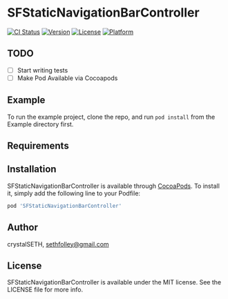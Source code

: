 # SFStaticNavigationBarController

[![CI Status](http://img.shields.io/travis/crystalSETH/SFStaticNavigationBarController.svg?style=flat)](https://travis-ci.org/crystalSETH/SFStaticNavigationBarController)
[![Version](https://img.shields.io/cocoapods/v/SFStaticNavigationBarController.svg?style=flat)](http://cocoapods.org/pods/SFStaticNavigationBarController)
[![License](https://img.shields.io/cocoapods/l/SFStaticNavigationBarController.svg?style=flat)](http://cocoapods.org/pods/SFStaticNavigationBarController)
[![Platform](https://img.shields.io/cocoapods/p/SFStaticNavigationBarController.svg?style=flat)](http://cocoapods.org/pods/SFStaticNavigationBarController)

## TODO
- [ ] Start writing tests
- [ ] Make Pod Available via Cocoapods

## Example

To run the example project, clone the repo, and run `pod install` from the Example directory first.

## Requirements

## Installation

SFStaticNavigationBarController is available through [CocoaPods](http://cocoapods.org). To install
it, simply add the following line to your Podfile:

```ruby
pod 'SFStaticNavigationBarController'
```

## Author

crystalSETH, sethfolley@gmail.com

## License

SFStaticNavigationBarController is available under the MIT license. See the LICENSE file for more info.
